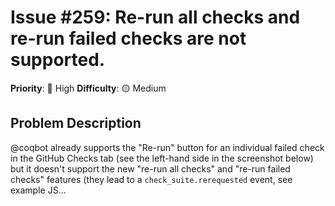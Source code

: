 # Issue #259: Re-run all checks and re-run failed checks are not supported.

**Priority**: 🚨 High
**Difficulty**: 🟡 Medium

## Problem Description

@coqbot already supports the "Re-run" button for an individual failed check in the GitHub Checks tab (see the left-hand side in the screenshot below) but it doesn't support the new "re-run all checks" and "re-run failed checks" features (they lead to a `check_suite.rerequested` event, see example JS...
